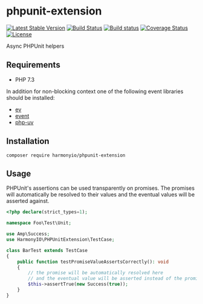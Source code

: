 # phpunit-extension

[![Latest Stable Version](https://poser.pugx.org/harmonyio/phpunit-extension/v/stable)](https://packagist.org/packages/harmonyio/phpunit-extension)
[![Build Status](https://travis-ci.org/HarmonyIO/PHPUnit-Extension.svg?branch=master)](https://travis-ci.org/HarmonyIO/PHPUnit-Extension)
[![Build status](https://ci.appveyor.com/api/projects/status/975c97860u29be9f/branch/master?svg=true)](https://ci.appveyor.com/project/PeeHaa/phpunit-extension/branch/master)
[![Coverage Status](https://coveralls.io/repos/github/HarmonyIO/PHPUnit-Extension/badge.svg?branch=master)](https://coveralls.io/github/HarmonyIO/PHPUnit-Extension?branch=master)
[![License](https://poser.pugx.org/harmonyio/phpunit-extension/license)](https://packagist.org/packages/harmonyio/phpunit-extension)

Async PHPUnit helpers

## Requirements

- PHP 7.3

In addition for non-blocking context one of the following event libraries should be installed:

- [ev](https://pecl.php.net/package/ev)
- [event](https://pecl.php.net/package/event)
- [php-uv](https://github.com/bwoebi/php-uv)

## Installation

```
composer require harmonyio/phpunit-extension
```

## Usage

PHPUnit's assertions can be used transparently on promises. The promises will automatically be resolved to their values and the eventual values will be asserted against.

```php
<?php declare(strict_types=1);

namespace Foo\Test\Unit;

use Amp\Success;
use HarmonyIO\PHPUnitExtension\TestCase;

class BarTest extends TestCase
{
    public function testPromiseValueAssertsCorrectly(): void
    {
        // the promise will be automatically resolved here
        // and the eventual value will be asserted instead of the promise itself
        $this->assertTrue(new Success(true));
    }
}
```
